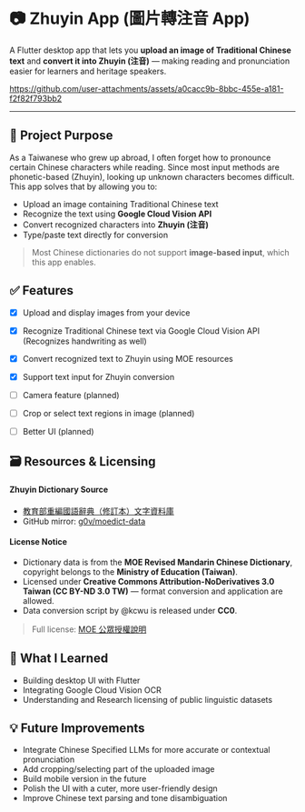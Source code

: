 

# 📷 Zhuyin App (圖片轉注音 App)

A Flutter desktop app that lets you **upload an image of Traditional Chinese text** and **convert it into Zhuyin (注音)** — making reading and pronunciation easier for learners and heritage speakers.



https://github.com/user-attachments/assets/a0cacc9b-8bbc-455e-a181-f2f82f793bb2



---


## 🧠 Project Purpose

As a Taiwanese who grew up abroad, I often forget how to pronounce certain Chinese characters while reading. Since most input methods are phonetic-based (Zhuyin), looking up unknown characters becomes difficult. This app solves that by allowing you to:

- Upload an image containing Traditional Chinese text  
- Recognize the text using **Google Cloud Vision API**  
- Convert recognized characters into **Zhuyin (注音)**  
- Type/paste text directly for conversion 

> Most Chinese dictionaries do not support **image-based input**, which this app enables.





## ✅ Features

- [x] Upload and display images from your device
- [x] Recognize Traditional Chinese text via Google Cloud Vision API (Recognizes handwriting as well)
- [x] Convert recognized text to Zhuyin using MOE resources
- [x] Support text input for Zhuyin conversion 
- [ ] Camera feature (planned)
- [ ] Crop or select text regions in image (planned)
- [ ] Better UI (planned)






## 🗃️ Resources & Licensing

#### Zhuyin Dictionary Source
- [教育部重編國語辭典（修訂本）文字資料庫](https://language.moe.gov.tw/001/Upload/Files/site_content/M0001/respub/dict_reviseddict_download.html)
- GitHub mirror: [g0v/moedict-data](https://github.com/g0v/moedict-data)

#### License Notice
- Dictionary data is from the **MOE Revised Mandarin Chinese Dictionary**, copyright belongs to the **Ministry of Education (Taiwan)**.
- Licensed under **Creative Commons Attribution-NoDerivatives 3.0 Taiwan (CC BY-ND 3.0 TW)** — format conversion and application are allowed.
- Data conversion script by @kcwu is released under **CC0**.

> Full license: [MOE 公眾授權說明](https://language.moe.gov.tw/001/Upload/Files/site_content/M0001/respub/index.html)





## 🧠 What I Learned

- Building desktop UI with Flutter  
- Integrating Google Cloud Vision OCR  
- Understanding and Research licensing of public linguistic datasets





## 💡 Future Improvements

- Integrate Chinese Specified LLMs for more accurate or contextual pronunciation
- Add cropping/selecting part of the uploaded image
- Build mobile version in the future
- Polish the UI with a cuter, more user-friendly design
- Improve Chinese text parsing and tone disambiguation



